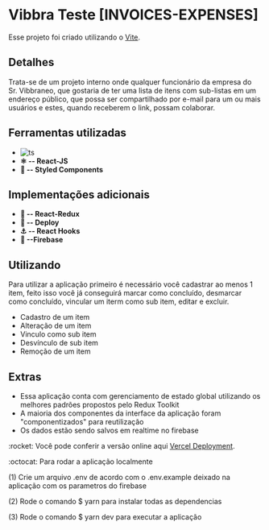 # Vibbra Teste [INVOICES-EXPENSES]

Esse projeto foi criado utilizando o [Vite](https://vitejs.dev/).

## Detalhes

Trata-se de um projeto interno onde qualquer funcionário da empresa do Sr. Vibbraneo, que gostaria de ter uma lista de itens com sub-listas em um endereço público, que possa ser compartilhado por e-mail para um ou mais usuários e estes, quando receberem o link, possam colaborar.

## Ferramentas utilizadas

- ![ts](https://badgen.net/badge/-/TypeScript/blue?icon=typescript&label)
- <b>:atom_symbol: -- React-JS</b>
- <b>:nail_care: -- Styled Components</b>

## Implementações adicionais

- <b>:high_brightness: -- React-Redux</b>
- <b>:tada: -- Deploy</b>
- <b>:anchor: -- React Hooks</b>
- <b>:tada: --Firebase</b>


## Utilizando

Para utilizar a aplicação primeiro é necessário você cadastrar ao menos 1 item, feito isso você já conseguirá marcar como concluído, desmarcar como concluído, vincular um iterm como sub item, editar e excluir.

- Cadastro de um item
- Alteração de um item
- Vinculo como sub item
- Desvínculo de sub item
- Remoção de um item

## Extras

- Essa aplicação conta com gerenciamento de estado global utilizando os melhores padrões propostos pelo Redux Toolkit
- A maioria dos componentes da interface da aplicação foram "componentizados" para reutilização
- Os dados estão sendo salvos em realtime no firebase

<p>
:rocket: Você pode conferir a versão online aqui <a href="https://vibbra-todo-list-dk74i68h3-ebnersilva.vercel.app/" rel="">Vercel Deployment</a>.
</p>

<p>
:octocat: Para rodar a aplicação localmente
</p>
<p>(1) Crie um arquivo .env de acordo com o .env.example deixado na aplicação com os parametros do firebase</p>
<p>(2) Rode o comando $ yarn para instalar todas as dependencias</p>
<p>(3) Rode o comando $ yarn dev para executar a aplicação</p>